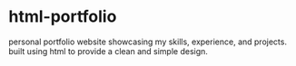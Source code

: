 # html-portfolio
personal portfolio website showcasing my skills, experience, and projects. built using html to provide a clean and simple design.
